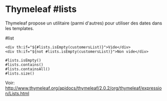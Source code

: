 # Thymeleaf #lists

Thymeleaf propose un utilitaire (parmi d'autres) pour utiliser des dates dans les templates.

#list
    
    <div th:if="${#lists.isEmpty(customersList)}">Vide</div>
    <div th:if="${not #lists.isEmpty(customersList)}">Non vide</div>
    
    #lists.isEmpty()
    #lists.contains()
    #lists.containsAll()
    #lists.size()
    
Voir: http://www.thymeleaf.org/apidocs/thymeleaf/2.0.2/org/thymeleaf/expression/Lists.html